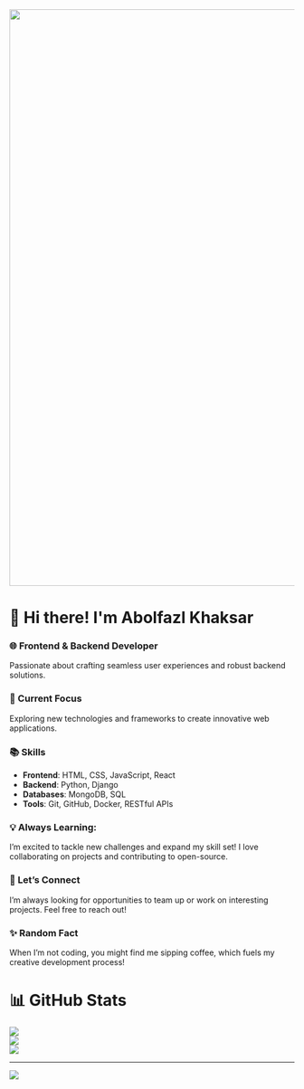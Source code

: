 <img src="https://64.media.tumblr.com/a401eaca1220428dc37379cbd7312e16/tumblr_nv44lndz1l1u6xnmoo1_1280.gif" style="width: 1020px;">

# 👋 Hi there! I'm Abolfazl Khaksar
### 🌐 Frontend & Backend Developer
Passionate about crafting seamless user experiences and robust backend solutions.

### 🚀 Current Focus

Exploring new technologies and frameworks to create innovative web applications.

### 📚 Skills

- **Frontend**: HTML, CSS, JavaScript, React
- **Backend**: Python, Django
- **Databases**: MongoDB, SQL
- **Tools**: Git, GitHub, Docker, RESTful APIs
### 💡 Always Learning: 
I’m excited to tackle new challenges and expand my skill set! I love collaborating on projects and contributing to open-source.

### 🤝 Let’s Connect 
I’m always looking for opportunities to team up or work on interesting projects. Feel free to reach out!

### ✨ Random Fact
When I’m not coding, you might find me sipping coffee, which fuels my creative development process!

# 📊 GitHub Stats
![](https://github-readme-stats.vercel.app/api?username=zer06iix&theme=react&hide_border=true&include_all_commits=false&count_private=false)<br/>
![](https://github-readme-streak-stats.herokuapp.com/?user=zer06iix&theme=react&hide_border=true)<br/>
![](https://github-readme-stats.vercel.app/api/top-langs/?username=zer06iix&theme=react&hide_border=true&include_all_commits=false&count_private=false&layout=compact)

---
[![](https://visitcount.itsvg.in/api?id=zer06iix&label=Profile%20Views&color=6&icon=3&pretty=true)](https://visitcount.itsvg.in)

